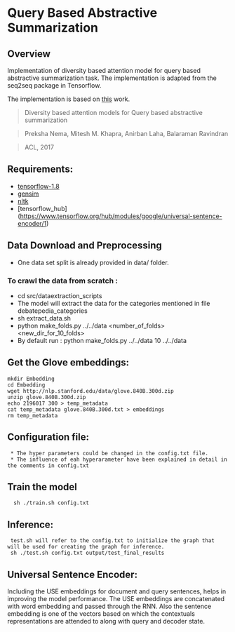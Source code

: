 # Query Based Abstractive Summarization
## Overview 
Implementation of diversity based attention model for query based abstractive summarization task. The implementation is adapted from the seq2seq package in Tensorflow.

The implementation is based on [this](https://arxiv.org/abs/1704.08300) work.
> Diversity based attention models for Query based abstractive summarization

> Preksha Nema, Mitesh M. Khapra, Anirban Laha, Balaraman Ravindran

> ACL, 2017

## Requirements:
* [tensorflow-1.8](https://www.tensorflow.org/versions/r1.8/)
* [gensim](https://pypi.python.org/pypi/gensim)
* [nltk](http://www.nltk.org/install.html)
* [tensorflow_hub] (https://www.tensorflow.org/hub/modules/google/universal-sentence-encoder/1)

## Data Download and Preprocessing
* One data set split is already provided in data/ folder. 

### To crawl the data from scratch :
* cd src/dataextraction_scripts
* The model will extract the data for the categories mentioned in file debatepedia_categories
* sh extract_data.sh
* python make_folds.py ../../data <number_of_folds> <new_dir_for_10_folds> 
* By default run : python make_folds.py ../../data 10 ../../data
    


## Get the Glove embeddings:
    mkdir Embedding
    cd Embedding
    wget http://nlp.stanford.edu/data/glove.840B.300d.zip
    unzip glove.840B.300d.zip
    echo 2196017 300 > temp_metadata
    cat temp_metadata glove.840B.300d.txt > embeddings
    rm temp_metadata
    
 ## Configuration file:
     * The hyper parameters could be changed in the config.txt file.
     * The influence of eah hyperarameter have been explained in detail in the comments in config.txt
 ## Train the model
      sh ./train.sh config.txt
      
 ## Inference:
     test.sh will refer to the config.txt to initialize the graph that will be used for creating the graph for inference.
     sh ./test.sh config.txt output/test_final_results

## Universal Sentence Encoder:
Including the USE embeddings for document and query sentences, helps in improving the model performance. 
The USE embeddings are concatenated with word embedding and passed through the RNN. Also the sentence embedding is one 
of the vectors based on which the contextuals representations are attended to along with query and decoder state.


